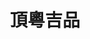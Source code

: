 ---
title: "頂粵吉品"
description: "頂粵吉品"
layout: shop
keywords:
  - 美食競賽
  - 台灣美食
  - 美食精選
datePublished: "2025-06-30"
dateModified: "2025-07-07"
city: "台中市"
district: "西屯區"
address: "台中市西屯區市政南一路288號"
phone: "0422534688"
geo: "24.158497614633525, 120.63108472335189"
google_map: "https://maps.app.goo.gl/aWoTiE6UNYCZafFT6"
footinder: "https://footinder.com.tw/%e5%8f%b0%e4%b8%ad%e5%b8%82%e8%a5%bf%e5%b1%af%e5%8d%80/131520/"
official: "https://www.dyjipin.com.tw/"
award:
  - name: "500盤"
    year: "2024"
    entries:
      - dishes:
          - "香檸脆皮松阪叉燒"

---